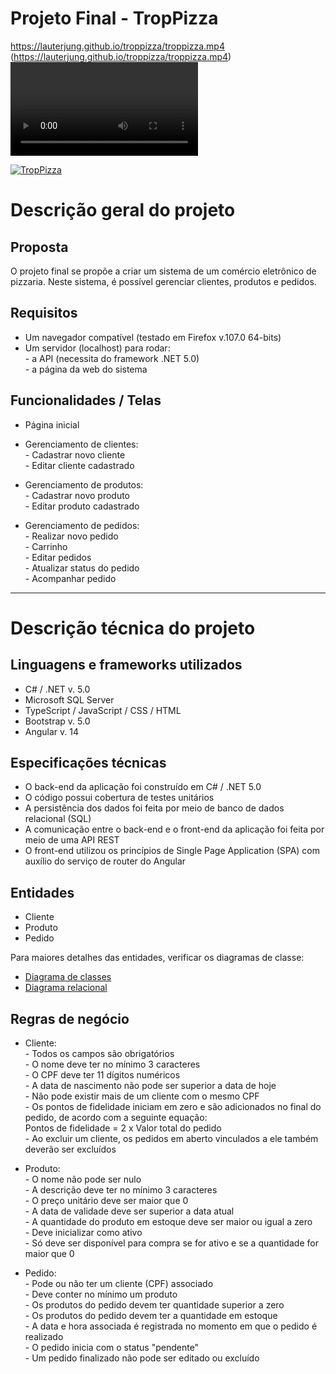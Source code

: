 # Projeto Final - TropPizza
https://lauterjung.github.io/troppizza/troppizza.mp4
(https://lauterjung.github.io/troppizza/troppizza.mp4)
<video src="https://lauterjung.github.io/troppizza/troppizza.mp4" controls="controls" style="max-width: 730px;">
</video>

[![TropPizza](http://img.youtube.com/vi/MmOjE9PJER0/0.jpg)](http://www.youtube.com/watch?v=MmOjE9PJER0 "Trop Pizza")
# Descrição geral do projeto

## Proposta
O projeto final se propõe a criar um sistema de um comércio eletrônico de pizzaria.
Neste sistema, é possível gerenciar clientes, produtos e pedidos.  

## Requisitos
- Um navegador compatível (testado em Firefox v.107.0 64-bits)  
- Um servidor (localhost) para rodar:  
\- a API (necessita do framework .NET 5.0)  
\- a página da web do sistema  

## Funcionalidades / Telas
- Página inicial  

- Gerenciamento de clientes:  
\- Cadastrar novo cliente  
\- Editar cliente cadastrado  

- Gerenciamento de produtos:  
\- Cadastrar novo produto  
\- Editar produto cadastrado  

- Gerenciamento de pedidos:  
\- Realizar novo pedido  
\- Carrinho  
\- Editar pedidos  
\- Atualizar status do pedido  
\- Acompanhar pedido  
----
# Descrição técnica do projeto

## Linguagens e frameworks utilizados
- C# / .NET v. 5.0  
- Microsoft SQL Server  
- TypeScript / JavaScript / CSS / HTML  
- Bootstrap v. 5.0  
- Angular v. 14  

## Especificações técnicas
- O back-end da aplicação foi construído em C# / .NET 5.0  
- O código possui cobertura de testes unitários  
- A persistência dos dados foi feita por meio de banco de dados relacional (SQL)  
- A comunicação entre o back-end e o front-end da aplicação foi feita por meio de uma API REST  
- O front-end utilizou os princípios de Single Page Application (SPA) com auxílio do serviço de router do Angular  

## Entidades
- Cliente  
- Produto  
- Pedido  
  
Para maiores detalhes das entidades, verificar os diagramas de classe:  
- [Diagrama de classes](https://github.com/lauterjung/troptech/blob/main/Projeto_Final/TropPizza/documentation/diagrams/class_diagram.svg)  
- [Diagrama relacional](https://github.com/lauterjung/troptech/blob/main/Projeto_Final/TropPizza/documentation/diagrams/sql_diagram.svg)  

## Regras de negócio
- Cliente:  
\- Todos os campos são obrigatórios  
\- O nome deve ter no mínimo 3 caracteres  
\- O CPF deve ter 11 dígitos numéricos  
\- A data de nascimento não pode ser superior a data de hoje  
\- Não pode existir mais de um cliente com o mesmo CPF  
\- Os pontos de fidelidade iniciam em zero e são adicionados no final do pedido, de acordo com a seguinte equação:  
Pontos de fidelidade = 2 x Valor total do pedido  
\- Ao excluir um cliente, os pedidos em aberto vinculados a ele também deverão ser excluídos  

- Produto:  
\- O nome não pode ser nulo  
\- A descrição deve ter no mínimo 3 caracteres  
\- O preço unitário deve ser maior que 0  
\- A data de validade deve ser superior a data atual  
\- A quantidade do produto em estoque deve ser maior ou igual a zero  
\- Deve inicializar como ativo  
\- Só deve ser disponível para compra se for ativo e se a quantidade for maior que 0  

- Pedido:  
\- Pode ou não ter um cliente (CPF) associado  
\- Deve conter no mínimo um produto  
\- Os produtos do pedido devem ter quantidade superior a zero  
\- Os produtos do pedido devem ter a quantidade em estoque  
\- A data e hora associada é registrada no momento em que o pedido é realizado  
\- O pedido inicia com o status "pendente"  
\- Um pedido finalizado não pode ser editado ou excluído  